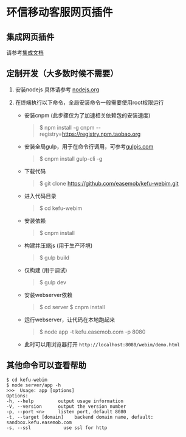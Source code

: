 # 环信移动客服网页插件

## 集成网页插件

请参考[集成文档](http://docs.easemob.com/cs/300visitoraccess/20webplugin)

## 定制开发（大多数时候不需要）

1. 安装nodejs
具体请参考 [nodejs.org](https://nodejs.org/)

2. 在终端执行以下命令，全局安装命令一般需要使用root权限运行 
	- 安装cnpm (此步骤仅为了加速相关依赖包的安装速度)

		>	$ npm install -g cnpm --registry=https://registry.npm.taobao.org
	- 安装全局gulp，用于在命令行调用，可参考[gulpjs.com](http://gulpjs.com/)

		>	$ cnpm install gulp-cli -g
	- 下载代码

		>	$ git clone https://github.com/easemob/kefu-webim.git
	- 进入代码目录

		>	$ cd kefu-webim
	- 安装依赖

		>	$ cnpm install
	- 构建并压缩js (用于生产环境)

		>	$ gulp build
	- 仅构建 (用于调试)

		>	$ gulp dev
	- 安装webserver依赖

		>	$ cd server
		   $ cnpm install
	- 运行webserver，让代码在本地跑起来

		>	$ node app -t kefu.easemob.com -p 8080
	- 此时可以用浏览器打开 `http://localhost:8080/webim/demo.html`

## 其他命令可以查看帮助

	$ cd kefu-webim
	$ node server/app -h
	>>>  Usage: app [options]
	Options:
	-h, --help         output usage information
	-V, --version      output the version number
	-p, --port <n>     listen port, default 8080
	-t, --target [domain]    backend domain name, default: sandbox.kefu.easemob.com
	-s, --ssl            use ssl for http

